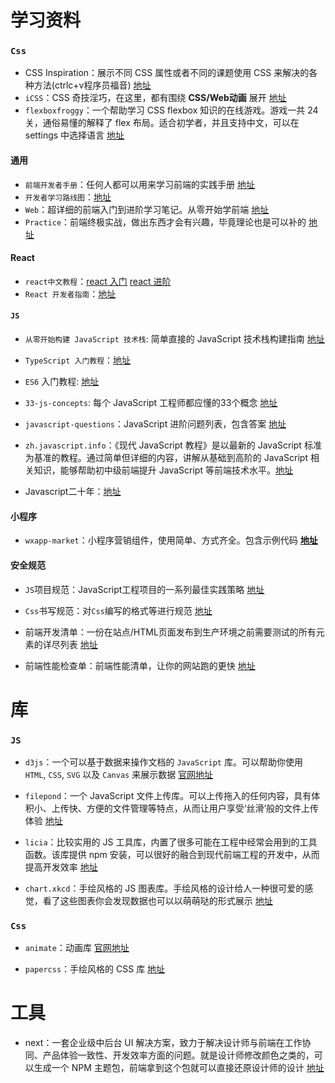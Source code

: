 # 学习资料

### `Css`

- CSS Inspiration：展示不同 CSS 属性或者不同的课题使用 CSS 来解决的各种方法(ctrlc+v程序员福音) [地址](https://chokcoco.github.io/CSS-Inspiration/#/)
- `iCSS`：CSS 奇技淫巧，在这里，都有围绕 **CSS/Web动画** 展开 [地址](https://github.com/chokcoco/iCSS)
- `flexboxfroggy`：一个帮助学习 CSS flexbox 知识的在线游戏。游戏一共 24 关，通俗易懂的解释了 flex 布局。适合初学者，并且支持中文，可以在 settings 中选择语言 [地址](https://flexboxfroggy.com/)

#### 通用

- `前端开发者手册`：任何人都可以用来学习前端的实践手册 [地址](https://dwqs.gitbooks.io/frontenddevhandbook/content/)
- `开发者学习路线图`：[地址](https://github.com/kamranahmedse/developer-roadmap)
- `Web`：超详细的前端入门到进阶学习笔记。从零开始学前端 [地址](https://github.com/qianguyihao/Web)
- `Practice`：前端终极实战，做出东西才会有兴趣，毕竟理论也是可以补的 [地址](https://github.com/mintsweet/practice)

#### React

- `react中文教程`：[react 入门](http://yiminghe.me/learning-react/tutorial/zh-cn/intro.html#/) [react 进阶](http://yiminghe.me/learning-react/tutorial/zh-cn/advanced.html#/)
- `React 开发者指南`：[地址](https://github.com/adam-golab/react-developer-roadmap/blob/master/README-CN.md)

#### `JS`

- `从零开始构建 JavaScript 技术栈`: 简单直接的 JavaScript 技术栈构建指南 [地址](https://github.com/xitu/js-stack-from-scratch)

- `TypeScript 入门教程`：[地址](https://github.com/xcatliu/typescript-tutorial)

- `ES6` 入门教程: [地址](https://es6.ruanyifeng.com/)

- `33-js-concepts`: 每个 JavaScript 工程师都应懂的33个概念 [地址](https://github.com/stephentian/33-js-concepts)

- `javascript-questions`：JavaScript 进阶问题列表，包含答案 [地址](https://github.com/lydiahallie/javascript-questions)

- `zh.javascript.info`：《现代 JavaScript 教程》是以最新的 JavaScript 标准为基准的教程。通过简单但详细的内容，讲解从基础到高阶的 JavaScript 相关知识，能够帮助初中级前端提升 JavaScript 等前端技术水平。[地址](https://zh.javascript.info/)

- Javascript二十年：[地址](https://cn.history.js.org/)

  

#### 小程序

- `wxapp-market`：小程序营销组件，使用简单、方式齐全。包含示例代码 **[地址](https://github.com/o2team/wxapp-market)**

#### 安全规范

- `JS`项目规范：JavaScript工程项目的一系列最佳实践策略 [地址](https://github.com/elsewhencode/project-guidelines/blob/master/README-zh.md)
- `Css`书写规范：对`Css`编写的格式等进行规范 [地址](https://github.com/cssdream/css-creating)
- 前端开发清单：一份在站点/HTML页面发布到生产环境之前需要测试的所有元素的详尽列表 [地址](https://github.com/JohnsenZhou/Front-End-Checklist)

- 前端性能检查单：前端性能清单，让你的网站跑的更快 [地址](https://github.com/thedaviddias/Front-End-Performance-Checklist)






# 库

### `JS`

- `d3js`：一个可以基于数据来操作文档的 `JavaScript` 库。可以帮助你使用 `HTML`, `CSS`, `SVG` 以及 `Canvas` 来展示数据 [官网地址](https://www.d3js.org.cn/)

- `filepond`：一个 JavaScript 文件上传库。可以上传拖入的任何内容，具有体积小、上传快、方便的文件管理等特点，从而让用户享受‘丝滑’般的文件上传体验 [地址](https://github.com/pqina/filepond)

- `licia`：比较实用的 JS 工具库，内置了很多可能在工程中经常会用到的工具函数。该库提供 npm 安装，可以很好的融合到现代前端工程的开发中，从而提高开发效率   [地址](https://github.com/liriliri/licia)

- `chart.xkcd`：手绘风格的 JS 图表库。手绘风格的设计给人一种很可爱的感觉，看了这些图表你会发现数据也可以以萌萌哒的形式展示 [地址](https://github.com/timqian/chart.xkcd)



### `Css`

- `animate`：动画库 [官网地址](https://animate.style/)

- `papercss`：手绘风格的 CSS 库 [地址](https://github.com/papercss/papercss)



# 工具

- next：一套企业级中后台 UI 解决方案，致力于解决设计师与前端在工作协同、产品体验一致性、开发效率方面的问题。就是设计师修改颜色之类的，可以生成一个 NPM 主题包，前端拿到这个包就可以直接还原设计师的设计 [地址](https://github.com/alibaba-fusion/next)

